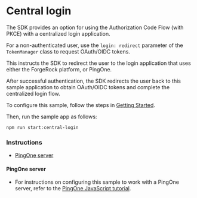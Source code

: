 # Central login

The SDK provides an option for using the Authorization Code Flow (with PKCE) with a centralized login application.

For a non-authenticated user, use the `login: redirect` parameter of the `TokenManager` class to request OAuth/OIDC tokens. 

This instructs the SDK to redirect the user to the login application that uses either the ForgeRock platform, or PingOne. 

After successful authentication, the SDK redirects the user back to this sample application to obtain OAuth/OIDC tokens and complete the centralized login flow.

To configure this sample, follow the steps in [Getting Started](#getting-started).

Then, run the sample app as follows:
```
npm run start:central-login
``` 

### Instructions

* [PingOne server](#pingone-server)

#### PingOne server

* For instructions on configuring this sample to work with a PingOne server, refer to the [PingOne JavaScript tutorial](https://docs.pingidentity.com/sdks/latest/sdks/tutorials/javascript/index.html#tutorial_steps).